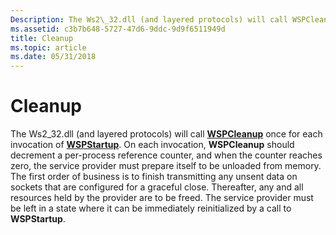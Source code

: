 ```yaml
---
Description: The Ws2\_32.dll (and layered protocols) will call WSPCleanup once for each invocation of WSPStartup.
ms.assetid: c3b7b648-5727-47d6-9ddc-9d9f6511949d
title: Cleanup
ms.topic: article
ms.date: 05/31/2018
---
```


# Cleanup

The Ws2\_32.dll (and layered protocols) will call [**WSPCleanup**](https://msdn.microsoft.com/en-us/library/ms742270(v=VS.85).aspx) once for each invocation of [**WSPStartup**](/windows/desktop/api/Ws2spi/nf-ws2spi-wspstartup). On each invocation, **WSPCleanup** should decrement a per-process reference counter, and when the counter reaches zero, the service provider must prepare itself to be unloaded from memory. The first order of business is to finish transmitting any unsent data on sockets that are configured for a graceful close. Thereafter, any and all resources held by the provider are to be freed. The service provider must be left in a state where it can be immediately reinitialized by a call to **WSPStartup**.

 

 



